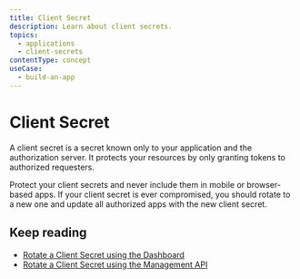 ```yaml
---
title: Client Secret
description: Learn about client secrets.
topics:
  - applications
  - client-secrets
contentType: concept
useCase:
  - build-an-app
---
```


# Client Secret

A client secret is a secret known only to your application and the authorization server. It protects your resources by only granting tokens to authorized requesters. 

Protect your client secrets and never include them in mobile or browser-based apps. If your client secret is ever compromised, you should rotate to a new one and update all authorized apps with the new client secret.

## Keep reading

- [Rotate a Client Secret using the Dashboard](/applications/guides/rotate-client-secret-dashboard)
- [Rotate a Client Secret using the Management API](/applications/guides/rotate-client-secret-mgmt-api)
